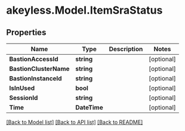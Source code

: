 # akeyless.Model.ItemSraStatus

## Properties

Name | Type | Description | Notes
------------ | ------------- | ------------- | -------------
**BastionAccessId** | **string** |  | [optional] 
**BastionClusterName** | **string** |  | [optional] 
**BastionInstanceId** | **string** |  | [optional] 
**IsInUsed** | **bool** |  | [optional] 
**SessionId** | **string** |  | [optional] 
**Time** | **DateTime** |  | [optional] 

[[Back to Model list]](../README.md#documentation-for-models) [[Back to API list]](../README.md#documentation-for-api-endpoints) [[Back to README]](../README.md)


